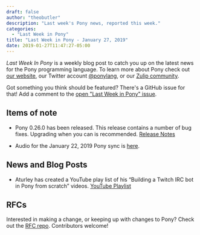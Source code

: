 ```yaml
---
draft: false
author: "theobutler"
description: "Last week's Pony news, reported this week."
categories:
  - "Last Week in Pony"
title: "Last Week in Pony - January 27, 2019"
date: 2019-01-27T11:47:27-05:00
---
```

_Last Week In Pony_ is a weekly blog post to catch you up on the latest news for the Pony programming language. To learn more about Pony check out [our website](https://ponylang.io), our Twitter account [@ponylang](https://twitter.com/ponylang), or our [Zulip community](https://ponylang.zulipchat.com).

Got something you think should be featured? There's a GitHub issue for that! Add a comment to the [open "Last Week in Pony" issue](https://github.com/ponylang/ponylang.github.io/issues?q=is%3Aissue+is%3Aopen+label%3Alast-week-in-pony).
<!-- more -->

## Items of note

- Pony 0.26.0 has been released. This release contains a number of bug fixes. Upgrading when you can is recommended. [Release Notes](https://www.ponylang.io/blog/2019/01/0.26.0-released/)

- Audio for the January 22, 2019 Pony sync is [here](https://sync-recordings.ponylang.io/r/2019_01_22.m4a).

## News and Blog Posts

- Aturley has created a YouTube play list of his “Building a Twitch IRC bot in Pony from scratch” videos. [YouTube Playlist](https://youtu.be/W1Q9Igm9heU?list=PLLhCH5zYT00GiUs8iM0S-coXHh-_P_bDS)

## RFCs

Interested in making a change, or keeping up with changes to Pony? Check out the [RFC repo](https://github.com/ponylang/rfcs). Contributors welcome!
